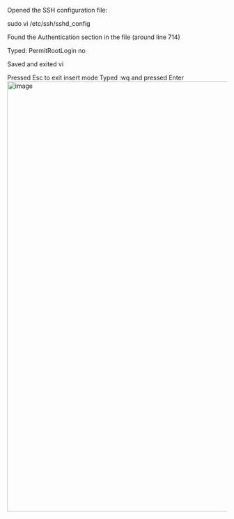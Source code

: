 Opened the SSH configuration file:

sudo vi /etc/ssh/sshd_config

Found the Authentication section in the file (around line 714)

Typed: PermitRootLogin no


Saved and exited vi

Pressed Esc to exit insert mode
Typed :wq and pressed Enter
<img width="1649" height="987" alt="image" src="https://github.com/user-attachments/assets/84776606-a739-4c0f-8c51-8f347d559012" />

